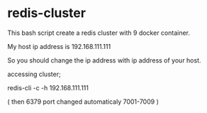# redis-cluster

This bash script create a redis cluster with 9 docker container. 

My host ip address is 192.168.111.111

So you should change the ip address with ip address of your host.

accessing cluster;

redis-cli -c -h 192.168.111.111

( then 6379 port changed automaticaly 7001-7009 ) 




